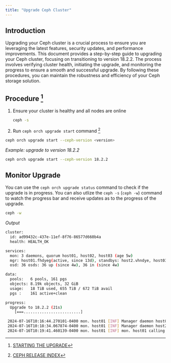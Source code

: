 ```yaml
---
title: "Upgrade Ceph Cluster"
---
```

## Introduction
Upgrading your Ceph cluster is a crucial process to ensure you are leveraging the latest features, security updates, and performance improvements. This document provides a step-by-step guide to upgrading your Ceph cluster, focusing on transitioning to version 18.2.2. The process involves verifying cluster health, initiating the upgrade, and monitoring the progress to ensure a smooth and successful upgrade. By following these procedures, you can maintain the robustness and efficiency of your Ceph storage solution.

## Procedure [^1]

[^1]: [STARTING THE UPGRADE](https://docs.ceph.com/en/quincy/cephadm/upgrade/#starting-the-upgrade)

1. Ensure your cluster is healthy and all nodes are online

   ```bash {filename="bash"}
   ceph -s
   ```
2. Run `ceph orch upgrade start` command [^2]

[^2]: [CEPH RELEASE INDEX](https://docs.ceph.com/en/latest/releases/#ceph-releases-index)

   ```bash {filename="bash"}
   ceph orch upgrade start --ceph-version <version>
   ```
   *Example: upgrade to version 18.2.2*
   ```bash {filename="bash"}
   ceph orch upgrade start --ceph-version 18.2.2
   ```

## Monitor Upgrade
You can use the `ceph orch upgrade status` command to check if the upgrade is in progress.
You can also utlize the `ceph -s` (`ceph -w`) command to watch the progress bar and receive updates as to the progress of the upgrade.
   ```bash {filename="bash"}
   ceph -w
   ```
   *Output*
   ```bash {filename="bash"}
   cluster:
     id: ad99432c-437e-11ef-8f76-86577d660b4a
     health: HEALTH_OK
   
   services:
     mon: 3 daemons, quorum host01, host02, host03 (age 5w)
     mgr: host01.fhdyeg(active, since 13d), standbys: host2.vhndye, host03.avdefo
     osd: 36 osds: 36 up (since 4w), 36 in (since 4w)
   
   data:
     pools:   6 pools, 161 pgs
     objects: 8.19k objects, 32 GiB
     usage:   18 TiB used, 655 TiB / 672 TiB avail
     pgs :    161 active+clean

   progress:
     Upgrade to 18.2.2 (21s)
       [===.........................]

    2024-07-16T10:16:44.270101-0400 mon. host01 [INF] Manager daemon host01.fhdyeg is now available
    2024-07-16T10:18:34.067874-0400 mon. host01 [INF] Manager daemon host2.vhndye is now available
    2024-07-16T10:19:41.460139-0400 mon. host01 [INF] mon. host01 calling monitor election
   ```

